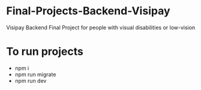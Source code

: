 # Final-Projects-Backend-Visipay

Visipay Backend Final Project for people with visual disabilities or low-vision

# To run projects

- npm i
- npm run migrate
- npm run dev
